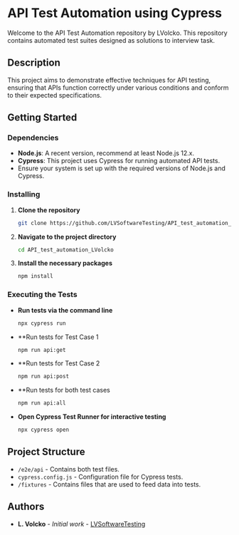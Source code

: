 # API Test Automation using Cypress

Welcome to the API Test Automation repository by LVolcko. This repository contains automated test suites designed as solutions to interview task.

## Description

This project aims to demonstrate effective techniques for API testing, ensuring that APIs function correctly under various conditions and conform to their expected specifications.

## Getting Started

### Dependencies

- **Node.js**: A recent version, recommend at least Node.js 12.x.
- **Cypress**: This project uses Cypress for running automated API tests.
- Ensure your system is set up with the required versions of Node.js and Cypress.

### Installing

1. **Clone the repository**
   ```bash
   git clone https://github.com/LVSoftwareTesting/API_test_automation_LVolcko.git
   ```
2. **Navigate to the project directory**
   ```bash
   cd API_test_automation_LVolcko
   ```
3. **Install the necessary packages**
   ```bash
   npm install
   ```

### Executing the Tests

- **Run tests via the command line**
  ```bash
  npx cypress run
  ```
- **Run tests for Test Case 1
  ```bash
  npm run api:get
  ```
- **Run tests for Test Case 2
  ```bash
  npm run api:post
  ```
- **Run tests for both test cases
  ```bash
  npm run api:all
  ```
  
- **Open Cypress Test Runner for interactive testing**
  ```bash
  npx cypress open
  ```

## Project Structure

- `/e2e/api` - Contains both test files.
- `cypress.config.js` - Configuration file for Cypress tests.
- `/fixtures` - Contains files that are used to feed data into tests.

## Authors

- **L. Volcko** - *Initial work* - [LVSoftwareTesting](https://github.com/LVSoftwareTesting)
